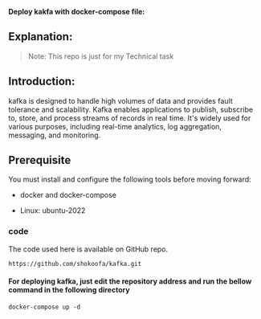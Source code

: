 **Deploy kakfa with docker-compose file:**

## Explanation:
>Note: This repo is just for my  Technical task

## Introduction:
kafka is designed to handle high volumes of data and provides fault tolerance and scalability. Kafka enables applications to publish, subscribe to, store, and process streams of records in real time. It's widely used for various purposes, including real-time analytics, log aggregation, messaging, and monitoring.

## Prerequisite
You must install and configure the following tools before moving forward:

* docker and docker-compose

* Linux: ubuntu-2022

 ### code

The code used here is available on GitHub repo.

`https://github.com/shokoofa/kafka.git`

#### For deploying kafka, just edit the repository address and run the bellow command in the following directory
```docker-compose up -d```

